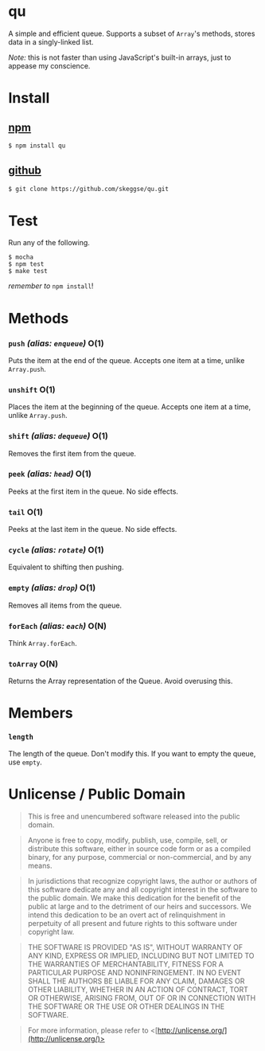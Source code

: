 qu
==

A simple and efficient queue. Supports a subset of `Array`'s methods, stores data in a singly-linked list.

_Note:_ this is not faster than using JavaScript's built-in arrays, just to appease my conscience.

Install
=======

[npm][]
-------

```sh
$ npm install qu
```

[github][]
----------

```sh
$ git clone https://github.com/skeggse/qu.git
```

Test
====

Run any of the following.

```
$ mocha
$ npm test
$ make test
```

_remember to_ `npm install`!

Methods
=======

### `push` _(alias: `enqueue`)_ **O(1)**

Puts the item at the end of the queue. Accepts one item at a time, unlike `Array.push`.

### `unshift` **O(1)**

Places the item at the beginning of the queue. Accepts one item at a time, unlike `Array.push`.

### `shift` _(alias: `dequeue`)_ **O(1)**

Removes the first item from the queue.

### `peek` _(alias: `head`)_ **O(1)**

Peeks at the first item in the queue. No side effects.

### `tail` **O(1)**

Peeks at the last item in the queue. No side effects.

### `cycle` _(alias: `rotate`)_ **O(1)**

Equivalent to shifting then pushing.

### `empty` _(alias: `drop`)_ **O(1)**

Removes all items from the queue.

### `forEach` _(alias: `each`)_ **O(N)**

Think `Array.forEach`.

### `toArray` **O(N)**

Returns the Array representation of the Queue. Avoid overusing this.

Members
=======

### `length`

The length of the queue. Don't modify this. If you want to empty the queue, use `empty`.

Unlicense / Public Domain
=========================

> This is free and unencumbered software released into the public domain.

> Anyone is free to copy, modify, publish, use, compile, sell, or distribute this software, either in source code form or as a compiled binary, for any purpose, commercial or non-commercial, and by any means.

> In jurisdictions that recognize copyright laws, the author or authors of this software dedicate any and all copyright interest in the software to the public domain. We make this dedication for the benefit of the public at large and to the detriment of our heirs and successors. We intend this dedication to be an overt act of relinquishment in perpetuity of all present and future rights to this software under copyright law.

> THE SOFTWARE IS PROVIDED "AS IS", WITHOUT WARRANTY OF ANY KIND, EXPRESS OR IMPLIED, INCLUDING BUT NOT LIMITED TO THE WARRANTIES OF MERCHANTABILITY, FITNESS FOR A PARTICULAR PURPOSE AND NONINFRINGEMENT. IN NO EVENT SHALL THE AUTHORS BE LIABLE FOR ANY CLAIM, DAMAGES OR OTHER LIABILITY, WHETHER IN AN ACTION OF CONTRACT, TORT OR OTHERWISE, ARISING FROM, OUT OF OR IN CONNECTION WITH THE SOFTWARE OR THE USE OR OTHER DEALINGS IN THE SOFTWARE.

> For more information, please refer to <[http://unlicense.org/](http://unlicense.org/)>

[npm]: http://npmjs.org/package/qu "qu on npm"
[github]: https://github.com/skeggse/qu "qu on github"
